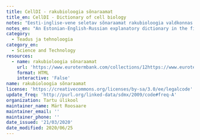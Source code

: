 ```yaml
---
title: CellDI - rakubioloogia sõnaraamat
title_en: CellDI - Dictionary of cell biology
notes: "Eesti-inglise-vene seletav sõnaraamat rakubioloogia valdkonnas. Sõnastiku aluseks on eesti rakubioloogia õpik ja seda on rahastanud Eesti Haridus- ja Teadusministeerium. \r\n\r\nSaadaval ka rakendusena:\r\nhttps://play.google.com/store/apps/details?id=com.polarsnake.celldi"
notes_en: "An Estonian-English-Russian explanatory dictionary in the field of cell biology. The dictionary is based on the Estonian cell biology textbook and has been funded by the Estonian Ministry of Education and Research. \r\n\r\nAlso available as an application:\r\nhttps://play.google.com/store/apps/details?id=com.polarsnake.celldi"
category:
  - Teadus ja tehnoloogia
category_en:
  - Science and Technology
resources:
  - name: rakubioloogia sõnaraamat
    url: 'https://www.eurotermbank.com/collections/12https://www.eurotermbank.com/collections/12'
    format: HTML
    interactive: 'False'
name: rakubioloogia sõnaraamat
license: 'https://creativecommons.org/licenses/by-sa/3.0/ee/legalcode'
update_freq: 'http://purl.org/linked-data/sdmx/2009/code#freq-A'
organization: Tartu ülikool
maintainer_name: Märt Roosaare
maintainer_email: ''
maintainer_phone: ''
date_issued: '21/03/2020'
date_modified: 2020/06/25
---
```

